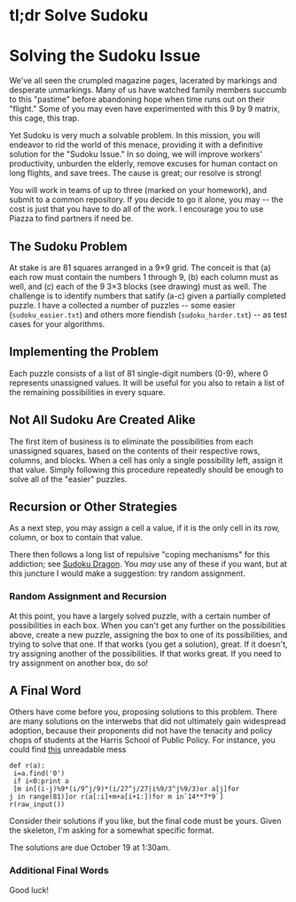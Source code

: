 # tl;dr Solve Sudoku

# Solving the Sudoku Issue

We've all seen the crumpled magazine pages, lacerated by markings and desperate unmarkings.  Many of us have watched family members succumb to this "pastime" before abandoning hope when time runs out on their "flight."  Some of you may even have experimented with this 9 by 9 matrix, this cage, this trap.

Yet Sudoku is very much a solvable problem.  In this mission, you will endeavor to rid the world of this menace, providing it with a definitive solution for the "Sudoku Issue."  In so doing, we will improve workers' productivity, unburden the elderly, remove excuses for human contact on long flights, and save trees.  The cause is great; our resolve is strong!

You will work in teams of up to three (marked on your homework), and submit to a common repository.  If you decide to go it alone, you may -- the cost is just that you have to do all of the work.  I encourage you to use Piazza to find partners if need be.

## The Sudoku Problem

At stake is are 81 squares arranged in a 9×9 grid.  The conceit is that (a) each row must contain the numbers 1 through 9, (b) each column must as well, and (c) each of the 9 3×3 blocks (see drawing) must as well.  The challenge is to identify numbers that satify (a-c) given a partially completed puzzle.  I have a collected a number of puzzles -- some easier (`sudoku_easier.txt`) and others more fiendish (`sudoku_harder.txt`) -- as test cases for your algorithms.

## Implementing the Problem

Each puzzle consists of a list of 81 single-digit numbers (0-9), where 0 represents unassigned values.  It will be useful for you also to retain a list of the remaining possibilities in every square.

## Not All Sudoku Are Created Alike

The first item of business is to eliminate the possibilities from each unassigned squares, based on the contents of their respective rows, columns, and blocks.  When a cell has only a single possibility left, assign it that value.  Simply following this procedure repeatedly should be enough to solve all of the "easier" puzzles.

## Recursion or Other Strategies

As a next step, you may assign a cell a value, if it is the only cell in its row, column, or box to contain that value.

There then follows a long list of repulsive "coping mechanisms" for this addiction; see [Sudoku Dragon](http://www.sudokudragon.com/sudokustrategy.htm).  You _may_ use any of these if you want, but at this juncture I would make a suggestion: try random assignment.

### Random Assignment and Recursion

At this point, you have a largely solved puzzle, with a certain number of possibilities in each box.  When you can't get any further on the possibilities above, create a new puzzle, assigning the box to one of its possibilities, and trying to solve that one.  If that works (you get a solution), great.  If it doesn't, try assigning another of the possibilities.  If that works great.  If you need to try assignment on another box, do so!

## A Final Word 

Others have come before you, proposing solutions to this problem.  There are many solutions on the interwebs that did not ultimately gain widespread adoption, because their proponents did not have the tenacity and policy chops of students at the Harris School of Public Policy.  For instance, you could find [this](http://blog.davidsingleton.org/sudoku/) unreadable mess

```
def r(a):
 i=a.find('0')
 if i<0:print a
 [m in[(i-j)%9*(i/9^j/9)*(i/27^j/27|i%9/3^j%9/3)or a[j]for
j in range(81)]or r(a[:i]+m+a[i+1:])for m in`14**7*9`]
r(raw_input())
```

Consider their solutions if you like, but the final code must be yours.  Given the skeleton, I'm asking for a somewhat specific format.  

The solutions are due October 19 at 1:30am.

### Additional Final Words

Good luck!  

